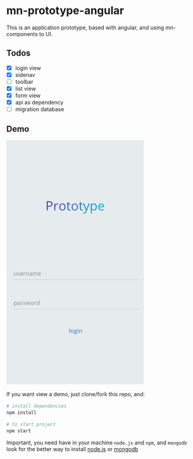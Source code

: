 # mn-prototype-angular

This is an application prototype, based with angular, and using mn-components to UI.

## Todos

- [x] login view
- [x] sidenav
- [ ] toolbar
- [x] list view
- [x] form view
- [x] api as dependency
- [ ] migration database

## Demo

[![preview login mobile](https://raw.githubusercontent.com/minimalist-components/mn-prototype-angular/master/previews/login/login.mobile.png)](https://raw.githubusercontent.com/minimalist-components/mn-prototype-angular/master/previews/login/login.mobile.png)

If you want view a demo, just clone/fork this repo, and:

```sh
# install dependencies
npm install
```

```sh
# to start project
npm start
```

Important, you need have in your machine `node.js` and `npm`, and `mongodb`
look for the better way to install [node.js](https://nodejs.org/en/) or [mongodb](https://docs.mongodb.com/manual/installation)
